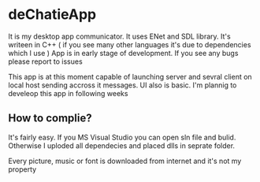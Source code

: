 # deChatieApp

It is my desktop app communicator. It uses ENet and SDL library. It's writeen in C++ ( if you see many other languages it's due to dependencies which I use )
App is in early stage of development. If you see any bugs please report to issues

This app is at this moment capable of launching server  and sevral client on local host sending accross it messages. UI also is basic.
I'm plannig to develeop this app in following weeks

## How to complie?
It's fairly easy. If you MS Visual Studio you can open sln file and bulid. Otherwise I uploded all dependecies and placed dlls in seprate folder.

Every picture, music or font is downloaded from internet and it's not my property
